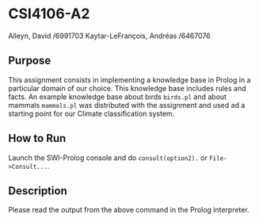# CSI4106-A2

Alleyn, David /6991703
Kaytar-LeFrançois, Andréas /6467076


Purpose
---
This assignment consists in implementing a knowledge base in Prolog in a particular domain of our choice. This knowledge base includes rules and facts. An example
knowledge base about birds `birds.pl` and about mammals `mammals.pl` was distributed with the assignment and used ad a starting point for our Climate classification system. 


How to Run
---
Launch the SWI-Prolog console and do `consult(option2).` or `File->Consult...`. 

Description
---
Please read the output from the above command in the Prolog interpreter.